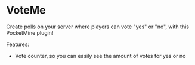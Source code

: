 # VoteMe
Create polls on your server where players can vote "yes" or "no", with this PocketMine plugin!

Features:
- Vote counter, so you can easily see the amount of votes for yes or no

